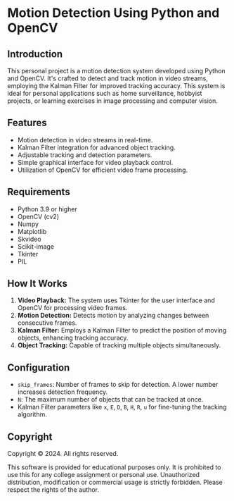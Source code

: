 # Motion Detection Using Python and OpenCV

## Introduction
This personal project is a motion detection system developed using Python and OpenCV. It's crafted to detect and track motion in video streams, employing the Kalman Filter for improved tracking accuracy. This system is ideal for personal applications such as home surveillance, hobbyist projects, or learning exercises in image processing and computer vision.

## Features
- Motion detection in video streams in real-time.
- Kalman Filter integration for advanced object tracking.
- Adjustable tracking and detection parameters.
- Simple graphical interface for video playback control.
- Utilization of OpenCV for efficient video frame processing.

## Requirements
- Python 3.9 or higher
- OpenCV (cv2)
- Numpy
- Matplotlib
- Skvideo
- Scikit-image
- Tkinter
- PIL


## How It Works
1. **Video Playback:** The system uses Tkinter for the user interface and OpenCV for processing video frames.
2. **Motion Detection:** Detects motion by analyzing changes between consecutive frames.
3. **Kalman Filter:** Employs a Kalman Filter to predict the position of moving objects, enhancing tracking accuracy.
4. **Object Tracking:** Capable of tracking multiple objects simultaneously.

## Configuration

- `skip_frames`: Number of frames to skip for detection. A lower number increases detection frequency.
- `N`: The maximum number of objects that can be tracked at once.
- Kalman Filter parameters like `x`, `E`, `D`, `B`, `H`, `R`, `u` for fine-tuning the tracking algorithm.


## Copyright
Copyright © 2024. All rights reserved.

This software is provided for educational purposes only. It is prohibited to use this for any college assignment or personal use. Unauthorized distribution, modification or commercial usage is strictly forbidden. Please respect the rights of the author.
